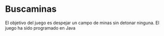 # Buscaminas

El objetivo del juego es despejar un campo de minas sin detonar ninguna. El juego ha sido programado en Java 
